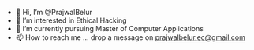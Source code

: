 - 👋 Hi, I’m @PrajwalBelur
- 👀 I’m interested in Ethical Hacking
- 🌱 I’m currently pursuing Master of Computer Applications
- 📫 How to reach me ... drop a message on prajwalbelur.ec@gmail.com

<!---
PrajwalBelur/PrajwalBelur is a ✨ special ✨ repository because its `README.md` (this file) appears on your GitHub profile.
You can click the Preview link to take a look at your changes.
--->
